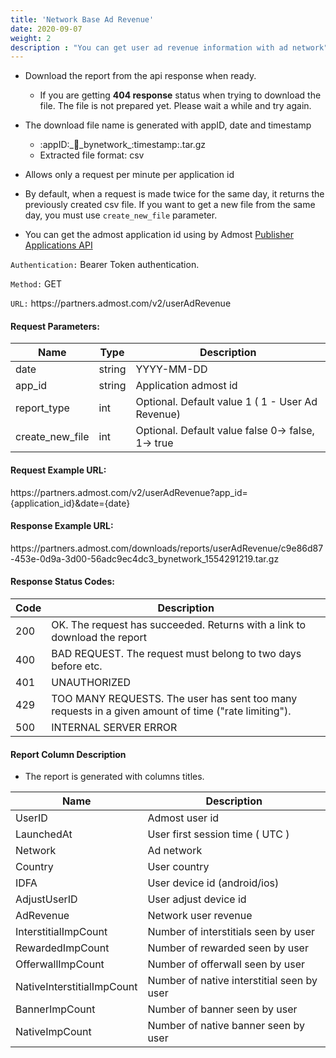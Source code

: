 ```yaml
---
title: 'Network Base Ad Revenue'
date: 2020-09-07
weight: 2
description : "You can get user ad revenue information with ad network"
---
```



- Download the report from the api response when ready.  
  
    - If you are getting **404 response** status when trying to download the file. The file is not prepared yet. Please wait a while and try again.

- The download file name is generated with appID, date and timestamp
    - :appID:\_:date:\_bynetwork\_:timestamp:.tar.gz
    - Extracted file format: csv

- Allows only a request per minute per application id

- By default, when a request is made twice for the same day, it returns the previously created csv file. If you want to get a new file from the same day, you must use `create_new_file` parameter.

- You can get the admost application id using by Admost [Publisher Applications API](https://admost.github.io/amrapi/publisher-app-api/)



`Authentication:` Bearer Token authentication.

`Method:` GET

`URL:` https:\//partners.admost.com/v2/userAdRevenue

#### Request Parameters:

| Name            | Type   | Description                                       |
| --------------- | ------ | ------------------------------------------------- |
| date            | string | YYYY-MM-DD                                        |
| app_id          | string | Application admost id                             |
| report_type     | int    | Optional. Default value 1 ( 1 -  User Ad Revenue) |
| create_new_file | int    | Optional. Default value false 0-> false, 1-> true |

#### Request Example URL:

https:\//partners.admost.com/v2/userAdRevenue?app_id={application_id}&date={date}

#### Response Example URL:

https:\//partners.admost.com/downloads/reports/userAdRevenue/c9e86d87-453e-0d9a-3d00-56adc9ec4dc3_bynetwork_1554291219.tar.gz

#### Response Status Codes:

| Code | Description                                                                                         |
| ---- | --------------------------------------------------------------------------------------------------- |
| 200  | OK. The request has succeeded. Returns with a link to download the report                           |
| 400  | BAD REQUEST. The request must belong to two days before etc.                                        |
| 401  | UNAUTHORIZED                                                                                        |
| 429  | TOO MANY REQUESTS. The user has sent too many requests in a given amount of time ("rate limiting"). |
| 500  | INTERNAL SERVER ERROR                                                                               |

#### Report Column Description

- The report is generated with columns titles.

| Name                       | Description                                |
| -------------------------- | ------------------------------------------ |
| UserID                     | Admost user id                             |
| LaunchedAt                 | User first session time ( UTC )            |
| Network                    | Ad network                                 |
| Country                    | User country                               |
| IDFA                       | User device id (android/ios)               |
| AdjustUserID               | User adjust device id                      |
| AdRevenue                  | Network user revenue                       |
| InterstitialImpCount       | Number of interstitials seen by user       |
| RewardedImpCount           | Number of rewarded seen by user            |
| OfferwallImpCount          | Number of offerwall seen by user           |
| NativeInterstitialImpCount | Number of native interstitial seen by user |
| BannerImpCount             | Number of banner seen by user              |
| NativeImpCount             | Number of native banner seen by user       |